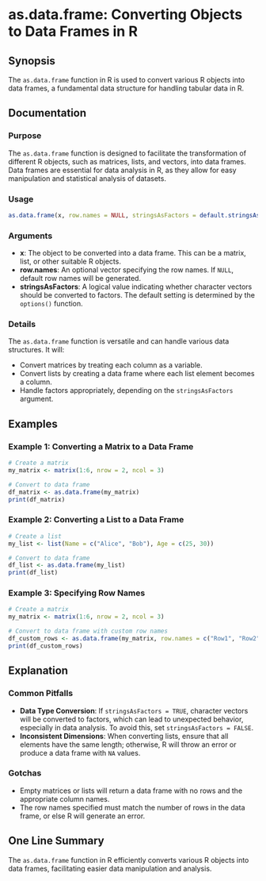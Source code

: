 <!--
Meta Description: # as.data.frame: Converting Objects to Data Frames in R ## Synopsis The `as.data.frame` function in R is used to convert various R objects into data f...
Meta Keywords: data, frame, names, row, convert
-->

# as.data.frame: Converting Objects to Data Frames in R

## Synopsis
The `as.data.frame` function in R is used to convert various R objects into data frames, a fundamental data structure for handling tabular data in R.

## Documentation
### Purpose
The `as.data.frame` function is designed to facilitate the transformation of different R objects, such as matrices, lists, and vectors, into data frames. Data frames are essential for data analysis in R, as they allow for easy manipulation and statistical analysis of datasets.

### Usage
```R
as.data.frame(x, row.names = NULL, stringsAsFactors = default.stringsAsFactors())
```

### Arguments
- **x**: The object to be converted into a data frame. This can be a matrix, list, or other suitable R objects.
- **row.names**: An optional vector specifying the row names. If `NULL`, default row names will be generated.
- **stringsAsFactors**: A logical value indicating whether character vectors should be converted to factors. The default setting is determined by the `options()` function.

### Details
The `as.data.frame` function is versatile and can handle various data structures. It will:
- Convert matrices by treating each column as a variable.
- Convert lists by creating a data frame where each list element becomes a column.
- Handle factors appropriately, depending on the `stringsAsFactors` argument.

## Examples
### Example 1: Converting a Matrix to a Data Frame
```R
# Create a matrix
my_matrix <- matrix(1:6, nrow = 2, ncol = 3)

# Convert to data frame
df_matrix <- as.data.frame(my_matrix)
print(df_matrix)
```

### Example 2: Converting a List to a Data Frame
```R
# Create a list
my_list <- list(Name = c("Alice", "Bob"), Age = c(25, 30))

# Convert to data frame
df_list <- as.data.frame(my_list)
print(df_list)
```

### Example 3: Specifying Row Names
```R
# Create a matrix
my_matrix <- matrix(1:6, nrow = 2, ncol = 3)

# Convert to data frame with custom row names
df_custom_rows <- as.data.frame(my_matrix, row.names = c("Row1", "Row2"))
print(df_custom_rows)
```

## Explanation
### Common Pitfalls
- **Data Type Conversion**: If `stringsAsFactors = TRUE`, character vectors will be converted to factors, which can lead to unexpected behavior, especially in data analysis. To avoid this, set `stringsAsFactors = FALSE`.
- **Inconsistent Dimensions**: When converting lists, ensure that all elements have the same length; otherwise, R will throw an error or produce a data frame with `NA` values.

### Gotchas
- Empty matrices or lists will return a data frame with no rows and the appropriate column names.
- The row names specified must match the number of rows in the data frame, or else R will generate an error.

## One Line Summary
The `as.data.frame` function in R efficiently converts various R objects into data frames, facilitating easier data manipulation and analysis.